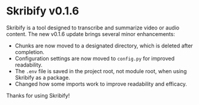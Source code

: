 # **Skribify v0.1.6**

Skribify is a tool designed to transcribe and summarize video or audio content. The new v0.1.6 update brings several minor enhancements:

- Chunks are now moved to a designated directory, which is deleted after completion.
- Configuration settings are now moved to `config.py` for improved readability.
- The `.env` file is saved in the project root, not module root, when using Skribify as a package.
- Changed how some imports work to improve readability and efficacy.
  
  
Thanks for using Skribify!